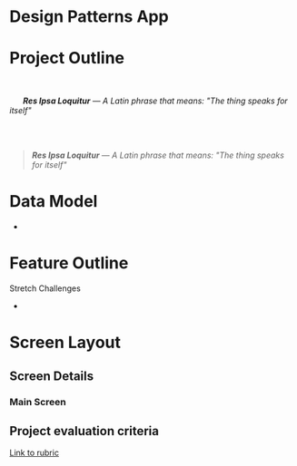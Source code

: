 # Design Patterns App


# Project Outline

</br>

&nbsp;&nbsp;&nbsp;&nbsp;&nbsp;&nbsp;__*Res Ipsa Loquitur*__  — *A Latin phrase that means: "The thing speaks for itself"*

</br>
</br>

>__*Res Ipsa Loquitur*__  — *A Latin phrase that means: "The thing speaks for itself"*


# Data Model

-

# Feature Outline



<!--
You should however implement at least one API call that successfully works together with your backend (e.g. only syncing new trips but not changes or deletions).
-->

Stretch Challenges

-

# Screen Layout
<!--
Here are mockups of the individual screens the app should contain, including their connections to each other:

![image](TripPlanner_ScreenFlow.png)

Feel free to design nicer screens than shown in these mockups! They are primarily concerned with the functionality of each screen, not with the specific design or layout.

-->

## Screen Details

<!--
This section provides details for some of the more complex screens.
-->

### Main Screen
<!--
### Main Screen (List of Trips)

This screen should support deleting waypoints by using the iOS swipe-to-delete feature. Additionally you can add an *Edit* that puts the table view into edit mode; this provides the user with another way of deleting elements.

-->

<!--
### Trip Detail Screen

The Trip Detail Screen shows the waypoints for a selected Trip within a Table View. If the trip doesn't have any waypoints yet it shows another view which has a button to add waypoints (*Pro Tip: you can create two different views within in this View Controller and use code to decide which one to display*).

This screen should support deleting waypoints by using the iOS swipe-to-delete feature. Additionally you can add an *Edit* that puts the table view into edit mode; this provides the user with another way of deleting elements.

### Add Waypoint Screen

This screen allows the user to search for waypoints. It displays the search results in a table view. The user can select an entry. The selected entry will be highlighted on the map. By using the *save* button
-->

## Project evaluation criteria

[Link to rubric]()
